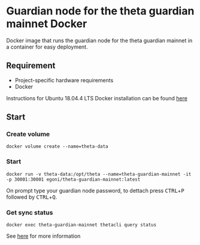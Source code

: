 # Guardian node for the theta guardian mainnet Docker
Docker image that runs the guardian node for the theta guardian mainnet in a container for easy deployment.

## Requirement
* Project-specific hardware requirements
* Docker

Instructions for Ubuntu 18.04.4 LTS Docker installation can be found [here](https://github.com/egoni/docker/blob/master/README.md)
## Start
### Create volume
```
docker volume create --name=theta-data
```
### Start
```
docker run -v theta-data:/opt/theta --name=theta-guardian-mainnet -it -p 30001:30001 egoni/theta-guardian-mainnet:latest
```
On prompt type your guardian node password, to dettach press <kbd>CTRL</kbd>+<kbd>P</kbd> followed by <kbd>CTRL</kbd>+<kbd>Q</kbd>.
### Get sync status
```
docker exec theta-guardian-mainnet thetacli query status
```

See [here](https://github.com/thetatoken/guardian-mainnet-guide/blob/master/docs/CLI.md#running-a-guardian-node-through-command-line) for more information